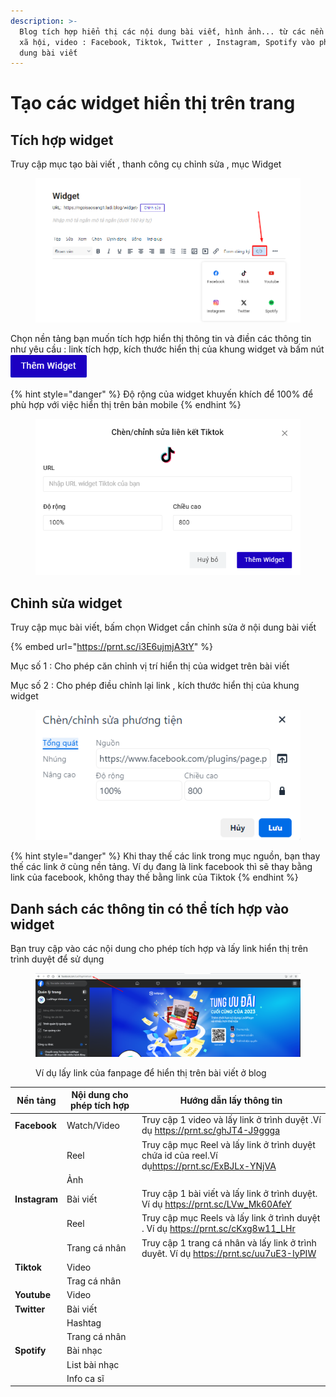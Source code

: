 ```yaml
---
description: >-
  Blog tích hợp hiển thị các nội dung bài viết, hình ảnh... từ các nền tảng mạng
  xã hội, video : Facebook, Tiktok, Twitter , Instagram, Spotify vào phần nội
  dung bài viết
---
```


# Tạo các widget hiển thị trên trang

## Tích hợp widget

Truy cập mục tạo bài viết , thanh công cụ chỉnh sửa , mục Widget&#x20;

<figure><img src="../../../../.gitbook/assets/image (141).png" alt=""><figcaption></figcaption></figure>

Chọn nền tảng bạn muốn tích hợp hiển thị thông tin và điền các thông tin như yêu cầu : link tích hợp, kích thước hiển thị của khung widget và bấm nút ![](<../../../../.gitbook/assets/image (144).png>)

{% hint style="danger" %}
Độ rộng của widget khuyến khích để 100% để phù hợp với việc hiển thị trên bản mobile&#x20;
{% endhint %}



<figure><img src="../../../../.gitbook/assets/image (143).png" alt=""><figcaption></figcaption></figure>

## Chỉnh sửa widget&#x20;

Truy cập mục bài viết, bấm chọn Widget cần chỉnh sửa ở nội dung bài viết&#x20;

{% embed url="https://prnt.sc/i3E6ujmjA3tY" %}

Mục số 1 : Cho phép căn chỉnh vị trí hiển thị của widget trên bài viết&#x20;

Mục số 2 : Cho phép điều chỉnh lại link , kích thước hiển thị của khung widget

<figure><img src="../../../../.gitbook/assets/image (145).png" alt=""><figcaption></figcaption></figure>

{% hint style="danger" %}
Khi thay thế các link trong mục nguồn, bạn thay thế các link ở cùng nền tảng. Ví dụ đang là link facebook thì sẽ thay bằng link của facebook, không thay thế bằng link của Tiktok
{% endhint %}

## Danh sách các thông tin có thể tích hợp vào widget&#x20;

Bạn truy cập vào các nội dung cho phép tích hợp và lấy link hiển thị trên trình duyệt để sử dụng

<figure><img src="../../../../.gitbook/assets/image (146).png" alt=""><figcaption><p>Ví dụ lấy link của fanpage để hiển thị trên bài viết ở blog</p></figcaption></figure>

<table><thead><tr><th>Nền tảng </th><th>Nội dung cho phép tích hợp</th><th data-hidden>Hướng dẫn lấy thông tin </th></tr></thead><tbody><tr><td><strong>Facebook</strong></td><td>Watch/Video</td><td>Truy cập 1 video và lấy link ở trình duyệt .Ví dụ <a href="https://prnt.sc/ghJT4-J9ggga">https://prnt.sc/ghJT4-J9ggga</a></td></tr><tr><td></td><td>Reel</td><td>Truy cập mục Reel và lấy link ở trình duyệt chứa id của reel.Ví dụ<a href="https://prnt.sc/ExBJLx-YNjVA">https://prnt.sc/ExBJLx-YNjVA</a> </td></tr><tr><td></td><td>Ảnh</td><td></td></tr><tr><td><strong>Instagram</strong></td><td>Bài viết</td><td>Truy cập 1 bài viết và lấy link ở trình duyệt. Ví dụ <a href="https://prnt.sc/LVw_Mk60AfeY">https://prnt.sc/LVw_Mk60AfeY</a></td></tr><tr><td></td><td>Reel</td><td>Truy cập mục Reels và lấy link ở trình duyệt . Ví dụ <a href="https://prnt.sc/cKxg8w11_LHr">https://prnt.sc/cKxg8w11_LHr</a></td></tr><tr><td></td><td>Trang cá nhân</td><td>Truy cập 1 trang cá nhân và lấy link ở trình duyêt. Ví dụ <a href="https://prnt.sc/uu7uE3-IyPIW">https://prnt.sc/uu7uE3-IyPIW</a></td></tr><tr><td><strong>Tiktok</strong></td><td>Video</td><td></td></tr><tr><td></td><td>Trag cá nhân</td><td></td></tr><tr><td><strong>Youtube</strong></td><td>Video</td><td></td></tr><tr><td><strong>Twitter</strong></td><td>Bài viết</td><td></td></tr><tr><td></td><td>Hashtag</td><td></td></tr><tr><td></td><td>Trang cá nhân</td><td></td></tr><tr><td><strong>Spotify</strong></td><td>Bài nhạc</td><td></td></tr><tr><td></td><td>List bài nhạc</td><td></td></tr><tr><td></td><td>Info ca sĩ</td><td></td></tr></tbody></table>

